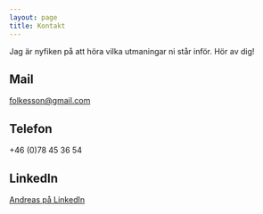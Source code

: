 ```yaml
---
layout: page
title: Kontakt
---
```


Jag är nyfiken på att höra vilka utmaningar ni står inför. Hör av dig!

## Mail
folkesson@gmail.com

## Telefon
+46 (0)78 45 36 54

## LinkedIn
[Andreas på LinkedIn](https://www.linkedin.com/in/andreas-folkesson-71a0538/)
